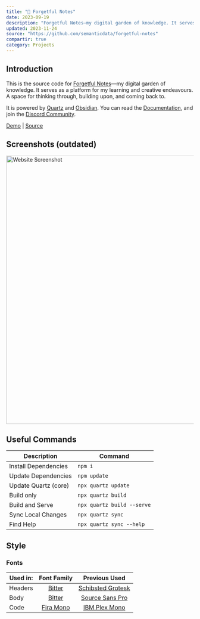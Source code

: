 ```yaml
---
title: "🌱 Forgetful Notes"
date: 2023-09-19
description: "Forgetful Notes—my digital garden of knowledge. It serves as a platform for my learning and creative endeavours. A space for thinking through, building upon, and coming back to."
updated: 2023-11-24
source: "https://github.com/semanticdata/forgetful-notes"
compartir: true
category: Projects
---
```

## Introduction

This is the source code for [Forgetful Notes](https://forgetfulnotes.com)—my digital garden of knowledge. It serves as a platform for my learning and creative endeavours. A space for thinking through, building upon, and coming back to.

It is powered by [Quartz](https://github.com/jackyzha0/quartz/) and [Obsidian](https://obsidian.md). You can read the [Documentation](https://quartz.jzhao.xyz/), and join the [Discord Community](https://discord.gg/cRFFHYye7t).

[Demo](https://forgetfulnotes.com/) | [Source](https://github.com/semanticdata/forgetful-notes)

## Screenshots (outdated)

<img alt="Website Screenshot" src="https://raw.githubusercontent.com/semanticdata/forgetful-notes/main/screenshot.png" width="720px" />

## Useful Commands

| Description          | Command                    |
| -------------------- | -------------------------- |
| Install Dependencies | `npm i`                    |
| Update Dependencies  | `npm update`               |
| Update Quartz (core) | `npx quartz update`        |
| Build only           | `npx quartz build`         |
| Build and Serve      | `npx quartz build --serve` |
| Sync Local Changes   | `npx quartz sync`          |
| Find Help            | `npx quartz sync --help`   |

## Style

### Fonts

| Used in: |                       Font Family                        |                              Previous Used                               |
| -------- |:--------------------------------------------------------:|:------------------------------------------------------------------------:|
| Headers  |    [Bitter](https://fonts.google.com/specimen/Bitter)    | [Schibsted Grotesk](https://fonts.google.com/specimen/Schibsted+Grotesk) |
| Body     |    [Bitter](https://fonts.google.com/specimen/Bitter)    |    [Source Sans Pro](https://fonts.google.com/specimen/Source+Sans+3)    |
| Code     | [Fira Mono](https://fonts.google.com/specimen/Fira+Mono) |     [IBM Plex Mono](https://fonts.google.com/specimen/IBM+Plex+Mono)     |
